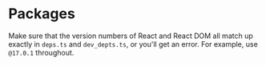 # Packages

Make sure that the version numbers of React and React DOM all match up exactly in `deps.ts` and `dev_depts.ts`, or you'll get an error. For example, use `@17.0.1` throughout.
